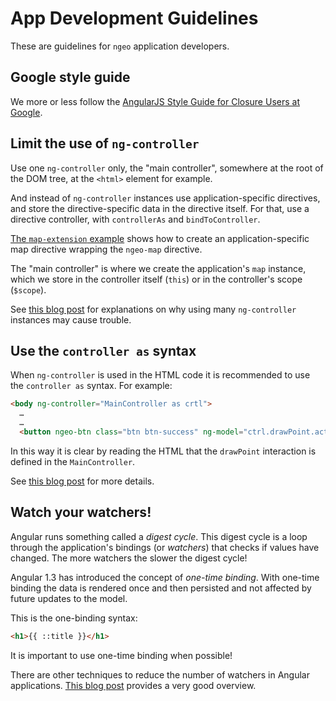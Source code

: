 # App Development Guidelines

These are guidelines for `ngeo` application developers.

## Google style guide

We more or less follow the [AngularJS Style Guide for Closure Users at
Google](http://google-styleguide.googlecode.com/svn/trunk/angularjs-google-style.html).

## Limit the use of `ng-controller`

Use one `ng-controller` only, the "main controller", somewhere at the root of
the DOM tree, at the `<html>` element for example.

And instead of `ng-controller` instances use application-specific directives,
and store the directive-specific data in the directive itself. For that, use
a directive controller, with `controllerAs` and `bindToController`.

[The `map-extension`
example](https://github.com/camptocamp/ngeo/tree/master/examples/map-extension.js)
shows how to create an application-specific map directive wrapping the
`ngeo-map` directive.

The "main controller" is where we create the application's `map` instance,
which we store in the controller itself (`this`) or in the controller's scope
(`$scope`).

See [this blog
post](http://teropa.info/blog/2014/10/24/how-ive-improved-my-angular-apps-by-banning-ng-controller.html)
for explanations on why using many `ng-controller` instances may cause trouble.

## Use the `controller as` syntax

When `ng-controller` is used in the HTML code it is recommended to use
the `controller as` syntax. For example:

```html
<body ng-controller="MainController as crtl">
  …
  …
  <button ngeo-btn class="btn btn-success" ng-model="ctrl.drawPoint.active">Point</button>
```

In this way it is clear by reading the HTML that the `drawPoint` interaction is
defined in the `MainController`.

See [this blog
post](http://toddmotto.com/digging-into-angulars-controller-as-syntax/) for
more details.

## Watch your watchers!

Angular runs something called a *digest cycle*. This digest cycle is a loop
through the application's bindings (or *watchers*) that checks if values have
changed. The more watchers the slower the digest cycle!

Angular 1.3 has introduced the concept of *one-time binding*. With one-time
binding the data is rendered once and then persisted and not affected by future
updates to the model.

This is the one-binding syntax:

```html
<h1>{{ ::title }}</h1>
```

It is important to use one-time binding when possible!

There are other techniques to reduce the number of watchers in Angular
applications. [This blog
post](http://www.binpress.com/tutorial/speeding-up-angular-js-with-simple-optimizations/135)
provides a very good overview.
